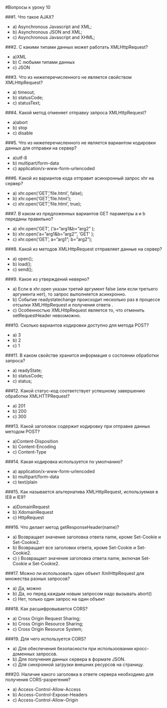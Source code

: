 #Вопросы к уроку 10 

###1. Что такое AJAX?
* a) Asynchronous Javascript and XML; 
* b) Asynchronous JSON and XML; 
* c) Asynchronous Javascript and XHML;

###2. С какими типами данных может работать XMLHttpRequest? 
* a)XML 
* b) С любыми типами данных 
* c) JSON

###3. Что из нижеперечисленного не является свойством XMLHttpRequest? 
* a) timeout; 
* b) statusCode; 
* c) statusText;  

###4. Какой метод отменяет отправку запроса XMLHttpRequest?
* a)abort
* b) stop
* c) disable

###5. Что из нижеперечисленного не является вариантом кодировки данных для отправки на сервер? 
* a)utf-8
* b) multipart/form-data
* c) application/x-www-form-urlencoded


###6. Какой из вариантов кода отправит асинхронный запрос xhr на сервер? 
* a) xhr.open(‘GET’,’file.html’, false); 
* b) xhr.open(‘GET’,’file.html’);
* c) xhr.open(‘GET’,’file.html’, true);

###7.  В каком из предложенных вариантов GET параметры a и b переданы правильно? 
* a) xhr.open(‘GET’, (‘a=”arg1&b=”arg2” ); 
* b) xhr.open(‘a=”arg1&b=”arg2”’, ’GET’ ); 
* c) xhr.open(‘GET’, a=”arg1”; b=”arg2”); 

###8. Какой из методов XMLHttpRequest отправляет данные на сервер? 
* a) open(); 
* b) load(); 
* c) send(); 

###9. Какое из утверждений неверно? 
* a) Если в xhr.open указан третий аргумент false (или если третьего аргумента нет), то запрос выполняется асинхронно. 
* b) Событие readystatechange происходит несколько раз в процессе отсылки XMLHttpRequest и получения ответа . 
* c) Особенностью XMLHttpRequest является то, что отменить setRequestHeader невозможно. 
 
###10. Сколько вариантов кодировки доступно для метода POST? 
* a) 3
* b) 2
* c) 1

###11.  В каком свойстве хранится информация о состоянии обработки запроса? 
* a) readyState; 
* b) statusCode; 
* c) status; 

###12.  Какой статус-код соответствует успешному завершению обработки XMLHTTPRequest? 
* a) 201
* b) 200
* c) 300

###13.  Какой заголовок содержит кодировку при отправке данных методом POST? 
* a)Content-Disposition
* b) Content-Encoding
* c) Content-Type

###14.  Какая кодировка используется по умолчанию?
* a) application/x-www-form-urlencoded
* b)  multipart/form-data
* c) text/plain

###15.  Как называется альтернатива XMLHttpRequest, используемая в IE8 и IE9? 
* a)DomainRequest
* b) XdomainRequest
* c) HttpRequest

###16.  Что делает метод getResponseHeader(name)? 
* a) Возвращает значение заголовка ответа name, кроме Set-Cookie и Set-Cookie2.
* b) Возвращает все заголовки ответа, кроме Set-Cookie и Set-Cookie2.
* c) ) Возвращает значение заголовка ответа name, включая Set-Cookie и Set-Cookie2.


###17.  Можно ли использовать один объект XmlHttpRequest для множества разных запросов?
* a)  Да, можно
* b)  Да, но перед каждым новым запросом надо вызывать abort()
* c) Нет, только один запрос на один объект 

###18.  Как расшифровывается CORS? 
* a) Cross Origin Request Sharing; 
* b) Cross Origin Resource Sharing; 
* c) Cross Origin Resource System; 

###19.  Для чего используется CORS? 
* a) Для обеспечения безопасности при использoовании кросс-доменных запросов. 
* b) Для получения данных сервера в формате JSON. 
* c) Для синхронной загрузки внешних ресурсов на страницу. 

###20. Наличие какого заголовка в ответе сервера необходимо для получения CORS-разрегения? 
* a) Access-Control-Allow-Access
* b) Access-Control-Expose-Headers
* c) Access-Control-Allow-Origin



